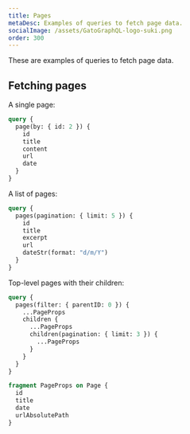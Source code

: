 ```yaml
---
title: Pages
metaDesc: Examples of queries to fetch page data.
socialImage: /assets/GatoGraphQL-logo-suki.png
order: 300
---
```


These are examples of queries to fetch page data.

## Fetching pages

A single page:

```graphql
query {
  page(by: { id: 2 }) {
    id
    title
    content
    url
    date
  }
}
```

A list of pages:

```graphql
query {
  pages(pagination: { limit: 5 }) {
    id
    title
    excerpt
    url
    dateStr(format: "d/m/Y")
  }
}
```

Top-level pages with their children:

```graphql
query {
  pages(filter: { parentID: 0 }) {
    ...PageProps
    children {
      ...PageProps
      children(pagination: { limit: 3 }) {
        ...PageProps
      }
    }
  }
}

fragment PageProps on Page {
  id
  title
  date
  urlAbsolutePath
}
```
